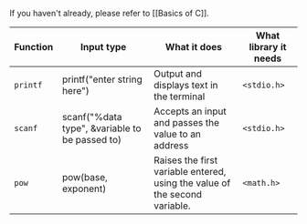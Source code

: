If you haven't already, please refer to [[Basics of C]]. 


| Function | Input type                                     | What it does                                                               | What library it needs |
| -------- | ---------------------------------------------- | -------------------------------------------------------------------------- | --------------------- |
| `printf` | printf("enter string here")                    | Output and displays text in the terminal                                   | `<stdio.h>`           |
| `scanf`  | scanf("%data type", &variable to be passed to) | Accepts an input and passes the value to an address                        | `<stdio.h>`           |
| `pow`    | pow(base, exponent)                            | Raises the first variable entered, using the value of the second variable. | `<math.h>`            |
